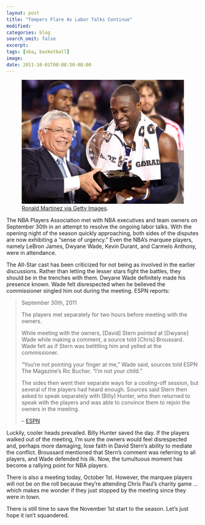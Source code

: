 ```yaml
---
layout: post
title: "Tempers Flare As Labor Talks Continue"
modified:
categories: blog
search_omit: false
excerpt:
tags: [nba, basketball]
image:
date: 2011-10-01T08:08:50-08:00
---
```

<figure>
    <img src="/images/davidstern-dwyanewade.jpeg" alt="image">
    <figcaption><a href="http://www.gettyimages.com/event/all-star-game-95705409#dwyane-wade-of-the-eastern-conference-is-awarded-the-mvp-trophy-by-picture-id96704807" title="Dwyane Wade #3 of the Eastern Conference (R) is awarded the MVP trophy by NBA Commissioner David Stern after the NBA All-Star Game, part of 2010 NBA All-Star Weekend at Cowboys Stadium on February 14, 2010 in Arlington, Texas. The Eastern Conference defeated the Western Conference 141-139 in regulation.">Ronald Martinez via Getty Images</a>.</figcaption>
</figure>
The NBA Players Association met with NBA executives and team owners on September 30th in an attempt to resolve the ongoing labor talks. With the opening night of the season quickly approaching, both sides of the disputes are now exhibiting a “sense of urgency.” Even the NBA’s marquee players, namely LeBron James, Dwyane Wade, Kevin Durant, and Carmelo Anthony, were in attendance.

The All-Star cast has been criticized for not being as involved in the earlier discussions. Rather than letting the lesser stars fight the battles, they should be in the trenches with them. Dwyane Wade definitely made his presence known. Wade felt disrespected when he believed the commissioner singled him out during the meeting. ESPN reports:

> September 30th, 2011
>
> The players met separately for two hours before meeting with the owners.
> 
> While meeting with the owners, [David] Stern pointed at [Dwyane] Wade while making a comment, a source told [Chris] Broussard. Wade felt as if Stern was belittling him and yelled at the commissioner.
> 
> “You’re not pointing your finger at me,” Wade said, sources told ESPN The Magazine’s Ric Bucher. “I’m not your child.”
> 
> The sides then went their separate ways for a cooling-off session, but several of the players had heard enough. Sources said Stern then asked to speak separately with [Billy] Hunter, who then returned to speak with the players and was able to convince them to rejoin the owners in the meeting.
> 
> – [ESPN](http://espn.go.com/nba/story/_/id/7039251/nba-labor-talks-players-owners-return-talks-saturday-tense-moments)

Luckily, cooler heads prevailed. Billy Hunter saved the day. If the players walked out of the meeting, I’m sure the owners would feel disrespected and, perhaps more damaging, lose faith in David Stern’s ability to mediate the conflict. Broussard mentioned that Stern’s comment was referring to all players, and Wade defended his ilk. Now, the tumultuous moment has become a rallying point for NBA players.

There is also a meeting today, October 1st. However, the marquee players will not be on the roll because they’re attending Chris Paul’s charity game …which makes me wonder if they just stopped by the meeting since they were in town.

There is still time to save the November 1st start to the season. Let’s just hope it isn’t squandered.
